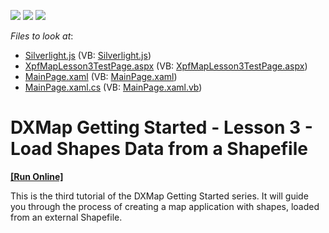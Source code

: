<!-- default badges list -->
![](https://img.shields.io/endpoint?url=https://codecentral.devexpress.com/api/v1/VersionRange/128570751/12.1.4%2B)
[![](https://img.shields.io/badge/Open_in_DevExpress_Support_Center-FF7200?style=flat-square&logo=DevExpress&logoColor=white)](https://supportcenter.devexpress.com/ticket/details/E3646)
[![](https://img.shields.io/badge/📖_How_to_use_DevExpress_Examples-e9f6fc?style=flat-square)](https://docs.devexpress.com/GeneralInformation/403183)
<!-- default badges end -->
<!-- default file list -->
*Files to look at*:

* [Silverlight.js](./CS/XpfMapLesson3.Web/Silverlight.js) (VB: [Silverlight.js](./VB/XpfMapLesson3.Web/Silverlight.js))
* [XpfMapLesson3TestPage.aspx](./CS/XpfMapLesson3.Web/XpfMapLesson3TestPage.aspx) (VB: [XpfMapLesson3TestPage.aspx](./VB/XpfMapLesson3.Web/XpfMapLesson3TestPage.aspx))
* [MainPage.xaml](./CS/XpfMapLesson3/MainPage.xaml) (VB: [MainPage.xaml](./VB/XpfMapLesson3/MainPage.xaml))
* [MainPage.xaml.cs](./CS/XpfMapLesson3/MainPage.xaml.cs) (VB: [MainPage.xaml.vb](./VB/XpfMapLesson3/MainPage.xaml.vb))
<!-- default file list end -->
# DXMap Getting Started - Lesson 3 - Load Shapes Data from a Shapefile
<!-- run online -->
**[[Run Online]](https://codecentral.devexpress.com/e3646)**
<!-- run online end -->


<p>This is the third tutorial of the DXMap Getting Started series. It will guide you through the process of creating a map application with shapes, loaded from an external Shapefile.</p><br />


<br/>


